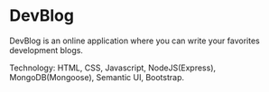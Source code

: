# DevBlog
DevBlog is an online application where you can write your favorites development blogs.

Technology: HTML, CSS, Javascript, NodeJS(Express), MongoDB(Mongoose), Semantic UI, Bootstrap.
